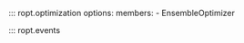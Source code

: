 ::: ropt.optimization
    options:
        members:
            - EnsembleOptimizer

::: ropt.events

